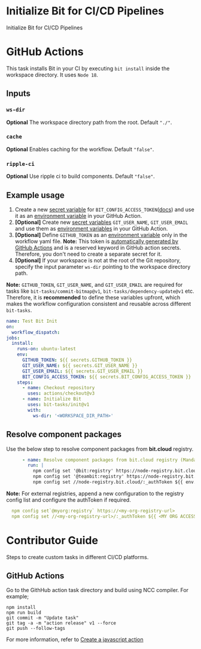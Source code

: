 # Initialize Bit for CI/CD Pipelines
Initialize Bit for CI/CD Pipelines

# GitHub Actions

This task installs Bit in your CI by executing `bit install` inside the workspace directory. It uses `Node 18`.

## Inputs

### `ws-dir`

**Optional** The workspace directory path from the root. Default `"./"`.

### `cache`
**Optional** Enables caching for the workflow. Default `"false"`.

### `ripple-ci`
**Optional** Use ripple ci to build components. Default `"false"`.

## Example usage

1. Create a new [secret variable](https://docs.github.com/en/actions/security-guides/encrypted-secrets) for `BIT_CONFIG_ACCESS_TOKEN`([docs](https://bit.dev/reference/ci/github-actions#generating-an-access-token)) and use it as an [environment variable](https://docs.github.com/en/actions/learn-github-actions/variables) in your GitHub Action.
2. **[Optional]** Create new [secret variables](https://docs.github.com/en/actions/security-guides/encrypted-secrets) `GIT_USER_NAME`, `GIT_USER_EMAIL` and use them as [environment variables](https://docs.github.com/en/actions/learn-github-actions/variables) in your GitHub Action.
3. **[Optional]** Define `GITHUB_TOKEN` as an [environment variable](https://docs.github.com/en/actions/learn-github-actions/variables) only in the workflow yaml file. **Note:** This token is [automatically generated by GitHub Actions](https://docs.github.com/en/actions/security-guides/automatic-token-authentication) and is a reserved keyword in GitHub action secrets. Therefore, you don't need to create a separate secret for it.
4. **[Optional]** If your workspace is not at the root of the Git repository, specify the input parameter `ws-dir` pointing to the workspace directory path.

**Note:** `GITHUB_TOKEN`, `GIT_USER_NAME`, and `GIT_USER_EMAIL` are required for tasks like `bit-tasks/commit-bitmap@v1`, `bit-tasks/dependency-update@v1` etc. Therefore, it is **recommended** to define these variables upfront, which makes the workflow configuration consistent and reusable across different `bit-tasks`.

```yaml
name: Test Bit Init
on:
  workflow_dispatch:
jobs:
  install:
    runs-on: ubuntu-latest
    env:
      GITHUB_TOKEN: ${{ secrets.GITHUB_TOKEN }}
      GIT_USER_NAME: ${{ secrets.GIT_USER_NAME }}
      GIT_USER_EMAIL: ${{ secrets.GIT_USER_EMAIL }}
      BIT_CONFIG_ACCESS_TOKEN: ${{ secrets.BIT_CONFIG_ACCESS_TOKEN }}
    steps:
      - name: Checkout repository
        uses: actions/checkout@v3
      - name: Initialize Bit
        uses: bit-tasks/init@v1
        with:
          ws-dir: '<WORKSPACE_DIR_PATH>'
```

## Resolve component packages 

Use the below step to resolve component packages from **bit.cloud** registry.
```yaml
      - name: Resolve component packages from bit.cloud registry (Mandatory for component installation using package managers other than Bit)
        run: |
          npm config set '@bit:registry' https://node-registry.bit.cloud
          npm config set '@teambit:registry' https://node-registry.bit.cloud
          npm config set //node-registry.bit.cloud/:_authToken ${{ env.BIT_CONFIG_ACCESS_TOKEN }}
```

**Note:** For external registries, append a new configuration to the registry config list and configure the authToken if required.

```yaml
  npm config set`@myorg:registry` https://<my-org-registry-url>
  npm config set //<my-org-registry-url>/:_authToken ${{ <MY ORG ACCESS TOKEN> }}
```

# Contributor Guide

Steps to create custom tasks in different CI/CD platforms.

## GitHub Actions

Go to the GithHub action task directory and build using NCC compiler. For example;

```
npm install
npm run build
git commit -m "Update task"
git tag -a -m "action release" v1 --force
git push --follow-tags
```

For more information, refer to [Create a javascript action](https://docs.github.com/en/actions/creating-actions/creating-a-javascript-action)
